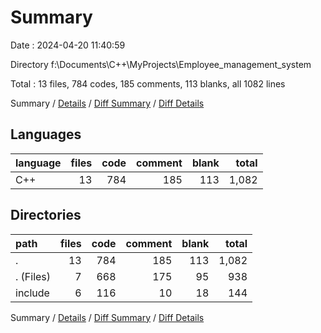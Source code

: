 # Summary

Date : 2024-04-20 11:40:59

Directory f:\\Documents\\C++\\MyProjects\\Employee_management_system

Total : 13 files,  784 codes, 185 comments, 113 blanks, all 1082 lines

Summary / [Details](details.md) / [Diff Summary](diff.md) / [Diff Details](diff-details.md)

## Languages
| language | files | code | comment | blank | total |
| :--- | ---: | ---: | ---: | ---: | ---: |
| C++ | 13 | 784 | 185 | 113 | 1,082 |

## Directories
| path | files | code | comment | blank | total |
| :--- | ---: | ---: | ---: | ---: | ---: |
| . | 13 | 784 | 185 | 113 | 1,082 |
| . (Files) | 7 | 668 | 175 | 95 | 938 |
| include | 6 | 116 | 10 | 18 | 144 |

Summary / [Details](details.md) / [Diff Summary](diff.md) / [Diff Details](diff-details.md)